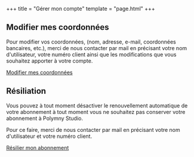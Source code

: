 +++
title = "Gérer mon compte"
template = "page.html"
+++

## Modifier mes coordonnées

Pour modifier vos coordonnées, (nom, adresse, e-mail, coordonnées bancaires, etc.), merci de nous contacter par mail en
précisant votre nom d'utilisateur, votre numéro client ainsi que les modifications que vous souhaitez apporter à votre
compte.

<div class="has-text-centered">
<a class="button is-polymny-green mb-3" href="mailto:accounts@polymny.studio">Modifier mes coordonnées</a>
</div>

## Résiliation

Vous pouvez à tout moment désactiver le renouvellement automatique de votre abonnement à tout moment vous ne souhaitez
pas conserver votre abonnement à Polymny Studio.

Pour ce faire, merci de nous contacter par mail en précisant votre nom d'utilisateur et votre numéro client.

<div class="has-text-centered">
<a class="button is-polymny-green mb-3" href="mailto:accounts@polymny.studio">Résilier mon abonnement</a>
</div>
